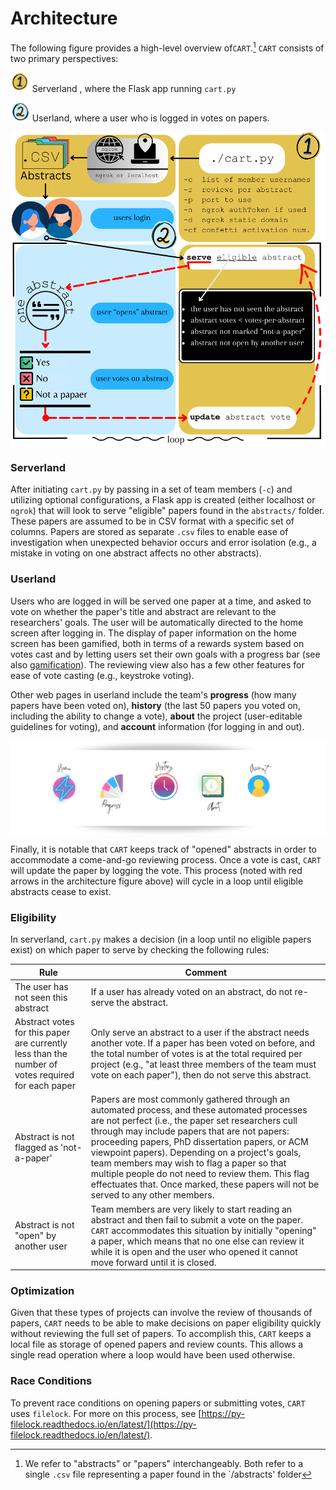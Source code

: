 # Architecture

The following figure provides a high-level overview of`CART`.[^1]  `CART` consists of two primary perspectives: 

<img src="../img/one.png" alt="one" style="zoom:3%;" /> Serverland , where the Flask app running `cart.py` 



<img src="../img/two.png" alt="one" style="zoom:3%;" /> Userland, where a user who is logged in votes on papers. 

<img src="../img/architecture.svg" alt="architecture" style="zoom: 120%; display: block; margin: 0px auto;" />

### Serverland 

After initiating `cart.py` by passing in a set of team members (`-c`) and utilizing optional configurations, a Flask app is created (either localhost or `ngrok`) that will look to serve "eligible" papers found in the `abstracts/` folder. These papers are assumed to be in CSV format with a specific set of columns. Papers are stored as separate `.csv` files to enable ease of investigation when unexpected behavior occurs and error isolation (e.g., a mistake in voting on one abstract affects no other abstracts).   

### Userland 

Users who are logged in will be served one paper at a time, and asked to vote on whether the paper's title and abstract are relevant to the researchers' goals. The user will be automatically directed to the home screen after logging in. The display of paper information on the home screen has been gamified, both in terms of a rewards system based on votes cast and by letting users set their own goals with a progress bar (see also [gamification](https://nathanreitinger.github.io/CART/gamification/)). The reviewing view also has a few other features for ease of vote casting (e.g., keystroke voting). 

Other web pages in userland include the team's **progress** (how many papers have been voted on), **history** (the last 50 papers you voted on, including the ability to change a vote), **about** the project (user-editable guidelines for voting), and **account** information (for logging in and out). 

<img src="../img/dock.svg" alt="tabs on webpage" style="zoom: 100%; display: block; margin: 0px auto;" />

Finally, it is notable that `CART` keeps track of "opened" abstracts in order to accommodate a come-and-go reviewing process. Once a vote is cast, `CART` will update the paper by logging the vote. This process (noted with red arrows in the architecture figure above) will cycle in a loop until eligible abstracts cease to exist. 

### Eligibility 

In serverland, `cart.py` makes a decision (in a loop until no eligible papers exist) on which paper to serve by checking the following rules: 

| Rule                                                         | Comment                                                      |
| ------------------------------------------------------------ | ------------------------------------------------------------ |
| The user has not seen this abstract                          | If a user has already voted on an abstract, do not re-serve the abstract. |
| Abstract votes for this paper are currently less than the number of votes required for each paper | Only serve an abstract to a user if the abstract needs another vote. If a paper has been voted on before, and the total number of votes is at the total required per project (e.g., "at least three members of the team must vote on each paper"), then do not serve this abstract. |
| Abstract is not flagged as 'not-a-paper'                     | Papers are most commonly gathered through an automated process, and these automated processes are not perfect (i.e., the paper set researchers cull through may include papers that are not papers: proceeding papers, PhD dissertation papers, or ACM viewpoint papers). Depending on a project's goals, team members may wish to flag a paper so that multiple people do not need to review them. This flag effectuates that. Once marked, these papers will not be served to any other members. |
| Abstract is not "open" by another user                       | Team members are very likely to start reading an abstract and then fail to submit a vote on the paper. `CART` accommodates this situation by initially "opening" a paper, which means that no one else can review it while it is open and the user who opened it cannot move forward until it is closed. |

### Optimization

Given that these types of projects can involve the review of thousands of papers, `CART` needs to be able to make decisions on paper eligibility quickly without reviewing the full set of papers. To accomplish this, `CART` keeps a local file as storage of opened papers and review counts. This allows a single read operation where a loop would have been used otherwise. 

### Race Conditions

To prevent race conditions on opening papers or submitting votes, `CART` uses `filelock`. For more on this process, see [https://py-filelock.readthedocs.io/en/latest/](https://py-filelock.readthedocs.io/en/latest/).



[^1]: We refer to "abstracts" or "papers" interchangeably. Both refer to a single `.csv` file representing a paper found in the `/abstracts' folder
